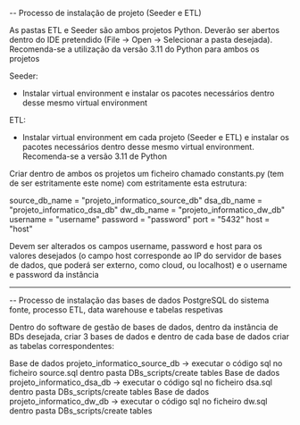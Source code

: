 -- Processo de instalação de projeto (Seeder e ETL)

As pastas ETL e Seeder são ambos projetos Python. Deverão ser abertos dentro do IDE pretendido (File -> Open -> Selecionar a pasta desejada).
Recomenda-se a utilização da versão 3.11 do Python para ambos os projetos

Seeder:

- Instalar virtual environment e instalar os pacotes necessários dentro desse mesmo virtual environment

ETL:

- Instalar virtual environment em cada projeto (Seeder e ETL) e instalar os pacotes necessários dentro desse mesmo virtual environment. 
Recomenda-se a versão 3.11 de Python

Criar dentro de ambos os projetos um ficheiro chamado constants.py (tem de ser estritamente este nome) com estritamente esta estrutura:

source_db_name = "projeto_informatico_source_db"
dsa_db_name = "projeto_informatico_dsa_db"
dw_db_name = "projeto_informatico_dw_db"
username = "username"
password = "password"
port = "5432"
host = "host"

Devem ser alterados os campos username, password e host para os valores desejados (o campo host corresponde ao IP do servidor de bases de dados, que poderá ser externo, como cloud, ou localhost) e o username e password da instância

------------------------------------------------------------------------------------------------------------------------------------------------

-- Processo de instalação das bases de dados PostgreSQL do sistema fonte, processo ETL, data warehouse e tabelas respetivas

Dentro do software de gestão de bases de dados, dentro da instância de BDs desejada, criar 3 bases de dados e dentro de cada base de dados criar as tabelas correspondentes:

Base de dados projeto_informatico_source_db -> executar o código sql no ficheiro source.sql dentro pasta DBs_scripts/create tables
Base de dados projeto_informatico_dsa_db -> executar o código sql no ficheiro dsa.sql dentro pasta DBs_scripts/create tables
Base de dados projeto_informatico_dw_db -> executar o código sql no ficheiro dw.sql dentro pasta DBs_scripts/create tables